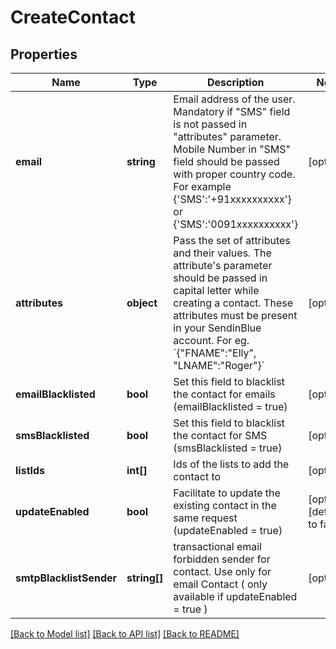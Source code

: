 # CreateContact

## Properties
Name | Type | Description | Notes
------------ | ------------- | ------------- | -------------
**email** | **string** | Email address of the user. Mandatory if \"SMS\" field is not passed in \"attributes\" parameter. Mobile Number in \"SMS\" field should be passed with proper country code. For example {&#39;SMS&#39;:&#39;+91xxxxxxxxxx&#39;} or {&#39;SMS&#39;:&#39;0091xxxxxxxxxx&#39;} | [optional] 
**attributes** | **object** | Pass the set of attributes and their values. The attribute&#39;s parameter should be passed in capital letter while creating a contact. These attributes must be present in your SendinBlue account. For eg. &#x60;{\"FNAME\":\"Elly\", \"LNAME\":\"Roger\"}&#x60; | [optional] 
**emailBlacklisted** | **bool** | Set this field to blacklist the contact for emails (emailBlacklisted &#x3D; true) | [optional] 
**smsBlacklisted** | **bool** | Set this field to blacklist the contact for SMS (smsBlacklisted &#x3D; true) | [optional] 
**listIds** | **int[]** | Ids of the lists to add the contact to | [optional] 
**updateEnabled** | **bool** | Facilitate to update the existing contact in the same request (updateEnabled &#x3D; true) | [optional] [default to false]
**smtpBlacklistSender** | **string[]** | transactional email forbidden sender for contact. Use only for email Contact ( only available if updateEnabled &#x3D; true ) | [optional] 

[[Back to Model list]](../../README.md#documentation-for-models) [[Back to API list]](../../README.md#documentation-for-api-endpoints) [[Back to README]](../../README.md)


